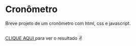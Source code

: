 # Cronômetro
Breve projeto de um cronômetro com html, css e javascript.

##
<a href="tacialves.github.io/cronometro"> CLIQUE AQUI </a> para ver o resultado ✌
